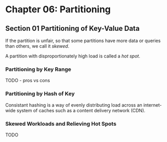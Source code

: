 # Chapter 06: Partitioning

## Section 01 Partitioning of Key-Value Data

If the partition is unfair, so that some partitions have more data or queries than others, we call it _skewed_.

A partition with disproportionately high load is called a _hot spot_.

### Partitioning by Key Range

TODO - pros vs cons

### Partitioning by Hash of Key

Consistant hashing is a way of evenly distributing load across an internet-wide system of caches such as a content delivery network (CDN).

### Skewed Workloads and Relieving Hot Spots

TODO
